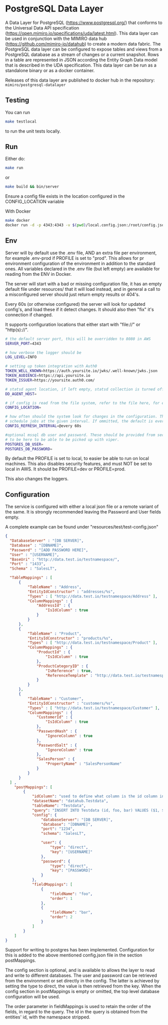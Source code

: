 # PostgreSQL Data Layer

A Data Layer for PostgreSQL (https://www.postgresql.org/) that conforms to the Universal Data API specification (https://open.mimiro.io/specifications/uda/latest.html). This data layer can be used in conjunction with the MIMIRO data hub (https://github.com/mimiro-io/datahub) to create a modern data fabric. The PostgreSQL data layer can be configured to expose tables and views from a PostgreSQL database as a stream of changes or a current snapshot. Rows in a table are represented in JSON according the Entity Graph Data model that is described in the UDA specification. This data layer can be run as a standalone binary or as a docker container.

Releases of this data layer are published to docker hub in the repository: `mimiro/postgresql-datalayer`

## Testing

You can run
```bash
make testlocal
```
to run the unit tests locally.

## Run

Either do:
```bash
make run
```
or
```bash
make build && bin/server
```

Ensure a config file exists in the location configured in the CONFIG_LOCATION variable

With Docker

```bash
make docker
docker run -d -p 4343:4343 -v $(pwd)/local.config.json:/root/config.json -e PROFILE=dev -e CONFIG_LOCATION=file://config.json postgresql-datalayer
```

## Env

Server will by default use the .env file, AND an extra file per environment,
for example .env-prod if PROFILE is set to "prod". This allows for pr environment
configuration of the environment in addition to the standard ones. All variables
declared in the .env file (but left empty) are available for reading from the ENV
in Docker.

The server will start with a bad or missing configuration file, it has an empty
default file under resources/ that it will load instead, and in general a call
to a misconfigured server should just return empty results or 404's.

Every 60s (or otherwise configured) the server will look for updated config's, and
load these if it detect changes. It should also then "fix" it's connection if changed.

It supports configuration locations that either start with "file://" or "http(s)://".

```bash
# the default server port, this will be overridden to 8080 in AWS
SERVER_PORT=4343

# how verbose the logger should be
LOG_LEVEL=INFO

# setting up token integration with Auth0
TOKEN_WELL_KNOWN=https://auth.yoursite.io/jwks/.well-known/jwks.json
TOKEN_AUDIENCE=https://api.yoursite.io
TOKEN_ISSUER=https://yoursite.auth0.com/

# statsd agent location, if left empty, statsd collection is turned off
DD_AGENT_HOST=

# if config is read from the file system, refer to the file here, for example "file://.config.json"
CONFIG_LOCATION=

# how often should the system look for changes in the configuration. This uses the cron system to
# schedule jobs at the given interval. If ommitted, the default is every 60s.
CONFIG_REFRESH_INTERVAL=@every 60s

#optional mssql db user and password. These should be provided from secrets injection, but they need
# to be here to be able to be picked up with viper.
POSTGRES_DB_USER=
POSTGRES_DB_PASSWORD=

```
By default the PROFILE is set to local, to easier be able to run on local machines. This also disables
security features, and must NOT be set to local in AWS. It should be PROFILE=dev or PROFILE=prod.

This also changes the loggers.

## Configuration

The service is configured with either a local json file or a remote variant of the same.
It is strongly recommended leaving the Password and User fields empty.

A complete example can be found under "resources/test/test-config.json"

```json
{
  "DatabaseServer" : "[DB SERVER]",
  "Database" : "[DBNAME]",
  "Password" : "[ADD PASSWORD HERE]",
  "User" : "[USERNAME]",
  "BaseUri" : "http://data.test.io/testnamespace/",
  "Port" : "1433",
  "Schema" : "SalesLT",

  "TableMappings" : [
      {
          "TableName" : "Address",
          "EntityIdConstructor" : "addresses/%s",
          "Types" : [ "http://data.test.io/testnamespace/Address" ],
          "ColumnMappings" : {
              "AddressId" : {
                  "IsIdColumn" : true
              }
          }
      },
      {
          "TableName" : "Product",
          "EntityIdConstructor" : "products/%s",
          "Types" : [ "http://data.test.io/testnamespace/Product" ],
          "ColumnMappings" : {
              "ProductId" : {
                  "IsIdColumn" : true
              },
              "ProductCategoryID" : {
                  "IsReference" : true,
                  "ReferenceTemplate" : "http://data.test.io/testnamespace/categories/%s"
              }
          }
      },
      {
          "TableName" : "Customer",
          "EntityIdConstructor" : "customers/%s",
          "Types" : [ "http://data.test.io/testnamespace/Customer" ],
          "ColumnMappings" : {
              "CustomerId" : {
                  "IsIdColumn" : true
              },
              "PasswordHash" : {
                  "IgnoreColumn" : true
              },
              "PasswordSalt" : {
                  "IgnoreColumn" : true
              },
              "SalesPerson" : {
                  "PropertyName" : "SalesPersonName"
              }
          }
      }
  ] ,
    "postMappings": [
        {
            "idColumn": "used to define what column is the id column in the database table (will use id from entity if not defined)",
            "datasetName": "datahub.Testdata",
            "tableName": "Testdata",
            "query": "INSERT INTO Testdata (id, foo, bar) VALUES ($1, $2, $3) ON CONFLICT (id) DO UPDATE SET foo=$2, bar=$3;",
            "config": {
                "databaseServer": "[DB SERVER]",
                "database": "[DBNAME]",
                "port": "1234",
                "schema": "SalesLT",

                "user": {
                    "type": "direct",
                    "key": "[USERNAME]"
                },
                "password": {
                    "type": "direct",
                    "key": "[PASSWORD]"
                }
            },
            "fieldMappings": [
                {
                    "fieldName": "foo",
                    "order": 1
                },
                {
                    "fieldName": "bar",
                    "order": 2
                }
            ]
        }
    ]
}
```

Support for writing to postgres has been implemented.
Configuration for this is added to the above mentioned config.json file in the section postMappings.

The config section is optional, and is available to allows the layer to read and write to different databases.
The user and password can be retrieved from the environment or set directly in the config.
The latter is achieved by setting the type to direct, the value is then retrieved from the key.
When the config section in postMappings is empty or omitted, the top level database configuration will be used.

The order parameter in fieldMappings is used to retain the order of the fields, in regard to the query.
The id in the query is obtained from the entities' id, with the namespace stripped.
